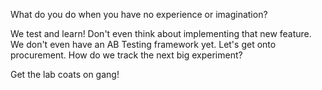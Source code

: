 What do you do when you have no experience or imagination? 

We test and learn! Don't even think about implementing that new feature. We don't even have an AB Testing framework yet. Let's get onto procurement. How do we track the next big experiment? 

Get the lab coats on gang! 